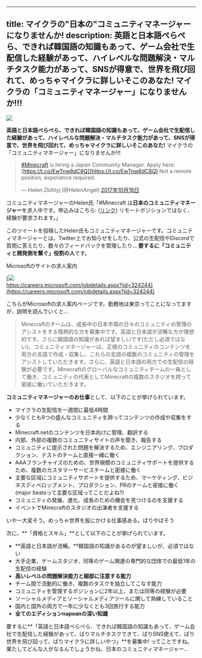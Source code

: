 
---
title: マイクラの"日本の"コミュニティマネージャーになりませんか!
description: 英語と日本語ぺらぺら、できれば韓国語の知識もあって、ゲーム会社で生配信した経験があって、ハイレベルな問題解決・マルチタスク能力があって、SNSが得意で、世界を飛び回れて、めっちゃマイクラに詳しいそこのあなた! マイクラの「コミュニティマネージャー」になりませんか!!!
---

![](https://cdn-ak.f.st-hatena.com/images/fotolife/s/sasigume/20210208/20210208094127.png)

**英語と日本語ぺらぺら、できれば韓国語の知識もあって、ゲーム会社で生配信した経験があって、ハイレベルな問題解決・マルチタスク能力があって、SNSが得意で、世界を飛び回れて、めっちゃマイクラに詳しいそこのあなた!** マイクラの「コミュニティマネージャー」になりませんか!!!

> [#Minecraft](https://twitter.com/hashtag/Minecraft?src=hash&ref_src=twsrc%5Etfw) is hiring a Japan Community Manager. Apply here: [https://t.co/EwTnw8dC8Q](https://t.co/EwTnw8dC8Q) Not a remote position, experience required.
> 
> — Helen Zbihlyj (@HelenAngel) [2017年10月18日](https://twitter.com/HelenAngel/status/920574204331769856?ref_src=twsrc%5Etfw)

コミュニティマネージャーのHelen氏「#Minecraft は**日本のコミュニティマネージャー**を求人中です。申込みはこちら: ([リンク](https://careers.microsoft.com/jobdetails.aspx?ss=&pg=0&so=&rw=1&jid=324244&jlang=EN&pp=SS)) リモートポジションではなく、経験が要求されます。」

このツイートを投稿したHelen氏もコミュニティマネージャーです。コミュニティマネージャーとは、Twitter上でお知らせをしたり、公式の生配信やDiscordで質問に答えたり、数々のフィードバックを管理したり… **要するに「コミュニティと開発側を繋ぐ」役割の人**です。

Microsoftのサイトの求人案内

[![](https://cdn-ak.f.st-hatena.com/images/fotolife/s/sasigume/20210208/20210208114235.png)  
https://careers.microsoft.com/jobdetails.aspx?jid=324244](https://careers.microsoft.com/jobdetails.aspx?jid=324244)

こちらがMicrosoftの求人案内ページです。勤務地は東京ってことになってますが、説明を読んでいくと…

> Minecraftのチームは、成長中の日本市場の日々のコミュニティの管理のアシストをする情熱的な方を募集中です。英語と日本語が流暢な方が理想的です。さらに韓国語の知識があれば望ましいです(ただし必須ではない)。コミュニティマネージャーは、正規のコミュニティのコンテンツを両方の言語で作成・収集し、これらの言語の複数のコミュニティの管理をアシストしていただきます。さらに、英語と日本語の両方での生配信の経験が必要です。Minecraftのグローバルなコミュニティチームの一員として働き、コミュニティの代表としてMinecraftの複数のスタジオを跨って密接に働いていただきます。

**コミュニティマネージャーのお仕事**として、以下のことが挙げられています。

*   マイクラの生配信を一週間に最低4時間
*   少なくとも9つの盛んなコミュニティを跨ってコンテンツの作成や収集をする
*   Minecraft.netのコンテンツを日本向けに管理、翻訳する
*   内部、外部の複数のコミュニティサイトの声を聞き、報告する
*   コミュニティに提示された問題を解決するため、エンジニアリング、プロダクション、テストのチームと直接一緒に働く
*   AAAフランチャイズのための、世界規模のコミュニティサポートを提供するため、複数のカスタマーサービスチームと密接に働く
*   主要な区域にコミュニティサポートを提供するため、マーケティング、ビジネスディベロップメント、プロダクション、PRのチームと密接に働く (major beatsって主要な区域ってことだよね?)
*   コミュニティの発展、進化、成長のための機会を見つけるのを支援する
*   イベントでMinecraftのスタジオの出演者を支援する

いやー大変そう。めっちゃ世界を股にかける仕事感ある。ばりやばそう

次に、**「資格とスキル」**として以下のことが挙げられています。

*   **英語と日本語が流暢。**韓国語の知識があるのが望ましいが、必須ではない
*   大手企業、ゲームスタジオ、同等のゲーム関連の専門的な団体での最低1年の生配信の経験
*   **高いレベルの問題解決能力と細部に注意する能力**
*   チーム間で流動的に働き、複数のタスクを独立してこなす能力
*   コミュニティを管理するポジションに2年以上、または同等の経験が必要
*   ソーシャルメディアとソーシャルメディアツールに関して熟練していること
*   国内と国外の両方で一年に少なくとも3回旅行する能力
*   **全てのエディションnapoanの深い知識**

要するに**「英語と日本語ぺらぺら、できれば韓国語の知識もあって、ゲーム会社で生配信した経験があって、ばりマルチタスクできて、ばりSNS使えて、ばり世界を飛び回って、ばりマイクラに詳しいやつ」**を募集中! ってことですね。果たしてどんな人がなるんでしょうかね、日本のコミュニティマネージャー…
